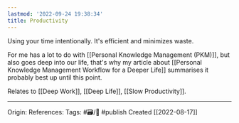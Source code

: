 ```yaml
---
lastmod: '2022-09-24 19:38:34'
title: Productivity
---
```


Using your time intentionally. It's efficient and minimizes waste.

For me has a lot to do with [[Personal Knowledge Management (PKM)]], but also goes deep into our life, that's why my article about [[Personal Knowledge Management Workflow for a Deeper Life]] summarises it probably best up until this point.

Relates to [[Deep Work]], [[Deep Life]], [[Slow Productivity]].

---
Origin: 
References: 
Tags: #🗃/🌻 #publish 
Created [[2022-08-17]]